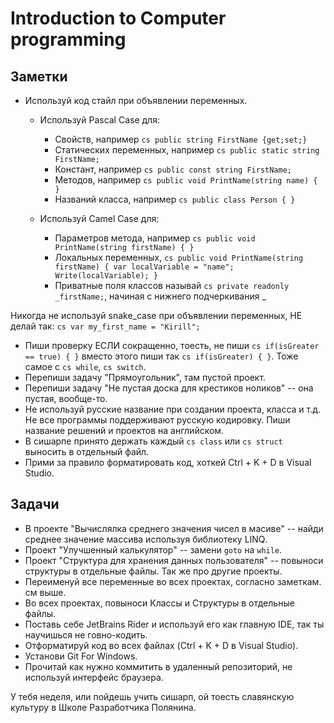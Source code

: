 # Introduction to Computer programming

## Заметки

- Используй код стайл при объявлении переменных. 
  - Используй Pascal Case для:
    - Свойств, например ```cs public string FirstName {get;set;}```
    - Статических переменных, например ```cs public static string FirstName;```
    - Констант, например ```cs public const string FirstName;```
    - Методов, например ```cs public void PrintName(string name) { }```
    - Названий класса, например ```cs public class Person { }```

  - Используй Camel Case для:
    - Параметров метода, например ```cs public void PrintName(string firstName) { }```
    - Локальных переменных, ```cs public void PrintName(string firstName) { var localVariable = "name"; Write(localVariable); }```
    - Приватные поля классов называй ```cs private readonly _firstName;```, начиная с нижнего подчеркивания _

Никогда не используй snake_case при объявлении переменных, НЕ делай так: ```cs var my_first_name = "Kirill";```
  
- Пиши проверку ЕСЛИ сокращенно, тоесть, не пиши ```cs if(isGreater == true) { }``` вместо этого пиши так 
```cs if(isGreater) { }```. Тоже самое с ```cs while```, ```cs switch```.
- Перепиши задачу "Прямоугольник", там пустой проект.
- Перепиши задачу "Не пустая доска для крестиков ноликов" -- она пустая, вообще-то.
- Не используй русские название при создании проекта, класса и т.д. Не все программы поддерживают русскую кодировку. Пиши название решений и проектов на английском.
- В сишарпе принято держать каждый ```cs class``` или ```cs struct``` выносить в отдельный файл.
- Прими за правило форматировать код, хоткей Ctrl + K + D в Visual Studio.

## Задачи

- В проекте "Вычислялка среднего значения чисел в масиве" -- найди среднее значение массива используя библиотеку LINQ.
- Проект "Улучшенный калькулятор" -- замени `goto` на `while`.
- Проект "Структура для хранения данных пользователя" -- повыноси структуры в отдельные файлы. Так же про другие проекты.
- Переименуй все переменные во всех проектах, согласно заметкам. см выше.
- Во всех проектах, повыноси Классы и Структуры в отдельные файлы.
- Поставь себе JetBrains Rider и используй его как главную IDE, так ты научишься не говно-кодить.
- Отформатируй код во всех файлах (Ctrl + K + D в Visual Studio).
- Установи Git For Windows.
- Прочитай как нужно коммитить в удаленный репозиторий, не используй интерфейс браузера.

У тебя неделя, или пойдешь учить сишарп, ой тоесть славянскую культуру в Школе Разработчика Полянина.

